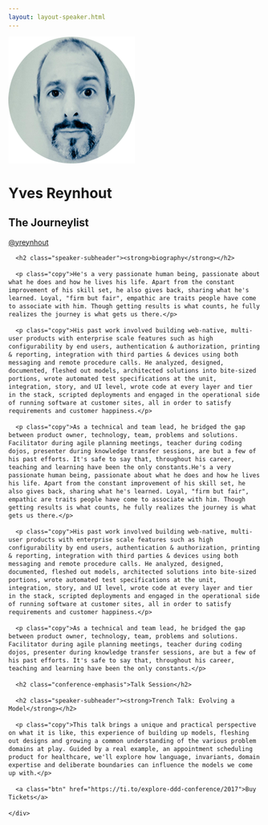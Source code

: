 ```yaml
---
layout: layout-speaker.html
---
```


<div class="container section featured-speaker">
  <div class="row">
    <div class="col-xs-12 col-sm-2 img-container">
      <img class="speaker-page-img" src="../img/speakers/Yves-Reynhout-ON.png" />
      </div>
    <div class="col-xs-12 col-sm-10 copy-container">
      <h1 class="speaker-header">Yves Reynhout</h1>
      <h2 class="speaker-subtitle">The Journeylist</h2>
      <p class="copy"><a class="speaker-handle" href="https://twitter.com/@yreynhout" target="_blank">@yreynhout</a></p>

      <h2 class="speaker-subheader"><strong>biography</strong></h2>

      <p class="copy">He's a very passionate human being, passionate about what he does and how he lives his life. Apart from the constant improvement of his skill set, he also gives back, sharing what he's learned. Loyal, "firm but fair", empathic are traits people have come to associate with him. Though getting results is what counts, he fully realizes the journey is what gets us there.</p>

      <p class="copy">His past work involved building web-native, multi-user products with enterprise scale features such as high configurability by end users, authentication & authorization, printing & reporting, integration with third parties & devices using both messaging and remote procedure calls. He analyzed, designed, documented, fleshed out models, architected solutions into bite-sized portions, wrote automated test specifications at the unit, integration, story, and UI level, wrote code at every layer and tier in the stack, scripted deployments and engaged in the operational side of running software at customer sites, all in order to satisfy requirements and customer happiness.</p>

      <p class="copy">As a technical and team lead, he bridged the gap between product owner, technology, team, problems and solutions. Facilitator during agile planning meetings, teacher during coding dojos, presenter during knowledge transfer sessions, are but a few of his past efforts. It's safe to say that, throughout his career, teaching and learning have been the only constants.He's a very passionate human being, passionate about what he does and how he lives his life. Apart from the constant improvement of his skill set, he also gives back, sharing what he's learned. Loyal, "firm but fair", empathic are traits people have come to associate with him. Though getting results is what counts, he fully realizes the journey is what gets us there.</p>

      <p class="copy">His past work involved building web-native, multi-user products with enterprise scale features such as high configurability by end users, authentication & authorization, printing & reporting, integration with third parties & devices using both messaging and remote procedure calls. He analyzed, designed, documented, fleshed out models, architected solutions into bite-sized portions, wrote automated test specifications at the unit, integration, story, and UI level, wrote code at every layer and tier in the stack, scripted deployments and engaged in the operational side of running software at customer sites, all in order to satisfy requirements and customer happiness.</p>

      <p class="copy">As a technical and team lead, he bridged the gap between product owner, technology, team, problems and solutions. Facilitator during agile planning meetings, teacher during coding dojos, presenter during knowledge transfer sessions, are but a few of his past efforts. It's safe to say that, throughout his career, teaching and learning have been the only constants.</p>

      <h2 class="conference-emphasis">Talk Session</h2>
      
      <h2 class="speaker-subheader"><strong>Trench Talk: Evolving a Model</strong></h2>

      <p class="copy">This talk brings a unique and practical perspective on what it is like, this experience of building up models, fleshing out designs and growing a common understanding of the various problem domains at play. Guided by a real example, an appointment scheduling product for healthcare, we'll explore how language, invariants, domain expertise and deliberate boundaries can influence the models we come up with.</p>

      <a class="btn" href="https://ti.to/explore-ddd-conference/2017">Buy Tickets</a>

    </div>
</div>
</div>
